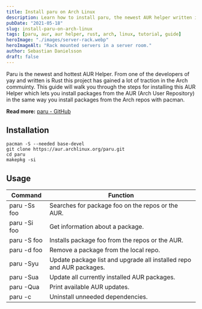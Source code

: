```yaml
---
title: Install paru on Arch Linux
description: Learn how to install paru, the newest AUR helper written in Rust that lets you install packages from the Arch User Repository with the same ease as pacman.
pubDate: "2021-05-18"
slug: install-paru-on-arch-linux
tags: [paru, aur, aur helper, rust, arch, linux, tutorial, guide]
heroImage: "./images/server-rack.webp"
heroImageAlt: "Rack mounted servers in a server room."
author: Sebastian Danielsson
draft: false
---
```


Paru is the newest and hottest AUR Helper. From one of the developers of yay and written is Rust this project has gained a lot of traction in the Arch commuinty. This guide will walk you through the steps for installing this AUR Helper which lets you install packages from the AUR (Arch User Repository) in the same way you install packages from the Arch repos with pacman.

<!--truncate-->

**Read more:** [paru - GitHub](https://github.com/Morganamilo/paru)

## Installation

```shell
pacman -S --needed base-devel
git clone https://aur.archlinux.org/paru.git
cd paru
makepkg -si
```

## Usage

| Command      | Function                                                             |
| ------------ | -------------------------------------------------------------------- |
| paru -Ss foo | Searches for package foo on the repos or the AUR.                    |
| paru -Si foo | Get information about a package.                                     |
| paru -S foo  | Installs package foo from the repos or the AUR.                      |
| paru -d foo  | Remove a package from the local repo.                                |
| paru -Syu    | Update package list and upgrade all installed repo and AUR packages. |
| paru -Sua    | Update all currently installed AUR packages.                         |
| paru -Qua    | Print available AUR updates.                                         |
| paru -c      | Uninstall unneeded dependencies.                                     |
